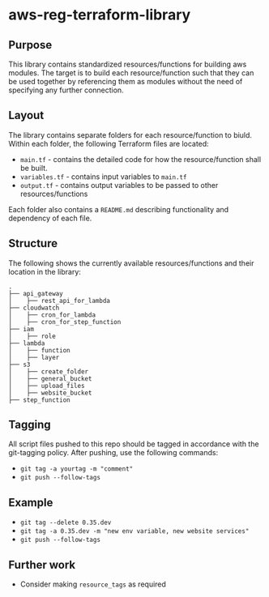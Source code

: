 # aws-reg-terraform-library

## Purpose
This library contains standardized resources/functions for building aws modules. The target is to build each resource/function such that they can be used together by referencing them as modules without the need of specifying any further connection.  

## Layout
The library contains separate folders for each resource/function to biuld. Within each folder, the following Terraform files are located:
- `main.tf` - contains the detailed code for how the resource/function shall be built.
- `variables.tf` - contains input variables to `main.tf`
- `output.tf` - contains output variables to be passed to other resources/functions

Each folder also contains a `README.md` describing functionality and dependency of each file. 

## Structure
The following shows the currently available resources/functions and their location in the library:

    .
    ├── api_gateway
    │    ├── rest_api_for_lambda
    ├── cloudwatch
    │    ├── cron_for_lambda
    │    ├── cron_for_step_function
    ├── iam
    │    ├── role
    ├── lambda
    │    ├── function  
    │    ├── layer
    ├── s3
    │    ├── create_folder  
    │    ├── general_bucket
    │    ├── upload_files  
    │    ├── website_bucket   
    ├── step_function

## Tagging
All script files pushed to this repo should be tagged in accordance with the git-tagging policy. After pushing, use the following commands:
- `git tag -a yourtag -m "comment"`
- `git push --follow-tags`

## Example
- `git tag --delete 0.35.dev`
- `git tag -a 0.35.dev -m "new env variable, new website services"`
- `git push --follow-tags`


## Further work
- Consider making `resource_tags` as required